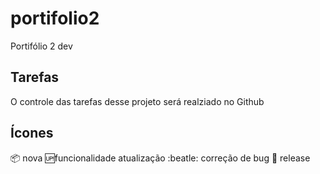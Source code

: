 # portifolio2
Portifólio 2 dev

## Tarefas

O controle das tarefas desse projeto será realziado no Github

## Ícones

:package: nova :up:funcionalidade
atualização
:beatle: correção de bug
:checkered_flag: release

